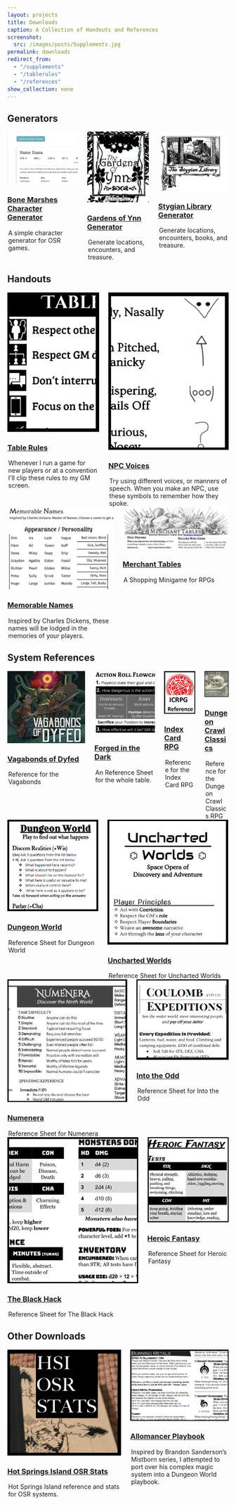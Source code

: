 ```yaml
---
layout: projects
title: Downloads
caption: A Collection of Handouts and References
screenshot:
  src: /images/posts/Supplements.jpg
permalink: downloads
redirect_from:
  - "/supplements"
  - "/tablerules"
  - "/references"
show_collection: none
---
```


## Generators
<div class="columns">
  <div class="column column-1-2">
    <article class="project-card">
      <a href="/bmchargen" class="no-hover no-print-link" tabindex="-1">
        <div class="project-card-img img sixteen-nine">
          <img src="/images/generatorPreview.png" alt="Bone Marshes Character Generator" sizes="(min-width: 90em) 22.5rem, (min-width: 54em) 19.5rem, (min-width: 42em) 17.5rem, 100vw">
        </div>
      </a>
      <h3 class="project-card-title">
        <a href="/bmchargen" class="flip-title">Bone Marshes Character Generator</a>
      </h3>
      <legend class="project-card-text fine faded">A simple character generator for OSR games.</legend>
    </article>
  </div>
  <div class="column column-1-2">
    <article class="project-card">
      <a href="/ynngenerator" class="no-hover no-print-link" tabindex="-1">
        <div class="project-card-img img sixteen-nine">
          <img src="/images/ynngenerator.png" alt="Gardens of Ynn Generator" sizes="(min-width: 90em) 22.5rem, (min-width: 54em) 19.5rem, (min-width: 42em) 17.5rem, 100vw">
        </div>
      </a>
      <h3 class="project-card-title">
        <a href="/ynngenerator" class="flip-title">Gardens of Ynn Generator</a>
      </h3>
      <legend class="project-card-text fine faded">Generate locations, encounters, and treasure.</legend>
    </article>
  </div>
  <div class="column column-1-2">
    <article class="project-card">
      <a href="/stygiangenerator" class="no-hover no-print-link" tabindex="-1">
        <div class="project-card-img img sixteen-nine">
          <img src="/images/stygiangenerator.png" alt="Stygian Library Generator" sizes="(min-width: 90em) 22.5rem, (min-width: 54em) 19.5rem, (min-width: 42em) 17.5rem, 100vw">
        </div>
      </a>
      <h3 class="project-card-title">
        <a href="/stygiangenerator" class="flip-title">Stygian Library Generator</a>
      </h3>
      <legend class="project-card-text fine faded">Generate locations, encounters, books, and treasure.</legend>
    </article>
  </div>
</div>  

## Handouts
<div class="columns">
  <div class="column column-1-2">
    <article class="project-card">
      <a href="/files/Table_Rules.pdf" class="no-hover no-print-link " tabindex="-1">
        <div class="project-card-img img sixteen-nine">
          <img src="/images/posts/tablerules.png" alt="Table Rules" sizes="(min-width: 90em) 22.5rem, (min-width: 54em) 19.5rem, (min-width: 42em) 17.5rem, 100vw">
        </div>
      </a>
      <h3 class="project-card-title">
        <a href="/files/Table_Rules.pdf" class="flip-title">Table Rules</a>
      </h3>
      <legend class="project-card-text fine faded">Whenever I run a game for new players or at a convention I'll clip these rules to my GM screen.</legend>
    </article>
  </div>
  <div class="column column-1-2">
    <article class="project-card">
      <a href="/files/NPC_Voices.pdf" class="no-hover no-print-link " tabindex="-1">
        <div class="project-card-img img sixteen-nine">
          <img src="/images/posts/NPCvoices.png" alt="NPC Voices" sizes="(min-width: 90em) 22.5rem, (min-width: 54em) 19.5rem, (min-width: 42em) 17.5rem, 100vw">
        </div>
      </a>
      <h3 class="project-card-title">
        <a href="/files/NPC_Voices.pdf" class="flip-title">NPC Voices</a>
      </h3>
      <legend class="project-card-text fine faded">Try using different voices, or manners of speech. When you make an NPC, use these symbols to remember how they spoke.</legend>
    </article>
  </div>
</div>   
<div class="columns">
  <div class="column column-1-2">
    <article class="project-card">
      <a href="/files/MemorableNames.pdf" class="no-hover no-print-link " tabindex="-1">
        <div class="project-card-img img sixteen-nine">
          <img src="/images/posts/MemorableNames.png" alt="Memorable Names" sizes="(min-width: 90em) 22.5rem, (min-width: 54em) 19.5rem, (min-width: 42em) 17.5rem, 100vw">
        </div>
      </a>
      <h3 class="project-card-title">
        <a href="/files/MemorableNames.pdf" class="flip-title">Memorable Names</a>
      </h3>
      <legend class="project-card-text fine faded">Inspired by Charles Dickens, these names will be lodged in the memories of your players.</legend>
    </article>
  </div>
  <div class="column column-1-2">
    <article class="project-card">
      <a href="/files/MerchantTables.pdf" class="no-hover no-print-link " tabindex="-1">
        <div class="project-card-img img sixteen-nine">
          <img src="/images/posts/MerchantTables.png" alt="Merchant Tables" sizes="(min-width: 90em) 22.5rem, (min-width: 54em) 19.5rem, (min-width: 42em) 17.5rem, 100vw">
        </div>
      </a>
      <h3 class="project-card-title">
        <a href="/files/MerchantTables.pdf" class="flip-title">Merchant Tables</a>
      </h3>
      <legend class="project-card-text fine faded">A Shopping Minigame for RPGs</legend>
    </article>
  </div>
</div> 

## System References

<div class="columns">
<div class="column column-1-2">
    <article class="project-card">
      <a href="/files/VagabondsReference.pdf" class="no-hover no-print-link " tabindex="-1">
        <div class="project-card-img img sixteen-nine">
          <img src="/images/posts/vagabonds_cover.png" alt="Vagabonds of Dyfed Reference" sizes="(min-width: 90em) 22.5rem, (min-width: 54em) 19.5rem, (min-width: 42em) 17.5rem, 100vw">
        </div>
      </a>
      <h3 class="project-card-title">
        <a href="/files/VagabondsReference.pdf" class="flip-title">Vagabonds of Dyfed</a>
      </h3>
      <legend class="project-card-text fine faded">Reference for the Vagabonds</legend>
    </article>
  </div>
<div class="column column-1-2">
    <article class="project-card">
      <a href="/files/ForgedDarkSheet.pdf" class="no-hover no-print-link " tabindex="-1">
        <div class="project-card-img img sixteen-nine">
          <img src="/images/posts/ForgedDarkSheet.png" alt="Forged in the Dark Reference" sizes="(min-width: 90em) 22.5rem, (min-width: 54em) 19.5rem, (min-width: 42em) 17.5rem, 100vw">
        </div>
      </a>
      <h3 class="project-card-title">
        <a href="/files/ForgedDarkSheet.pdf" class="flip-title">Forged in the Dark</a>
      </h3>
      <legend class="project-card-text fine faded">An Reference Sheet for the whole table.</legend>
    </article>
  </div>
    <div class="column column-1-2">
    <article class="project-card">
      <a href="/files/ICRPG_Reference.pdf" class="no-hover no-print-link " tabindex="-1">
        <div class="project-card-img img sixteen-nine">
          <img src="/images/posts/ICRPG_Reference.png" alt="Index Card RPG Reference" sizes="(min-width: 90em) 22.5rem, (min-width: 54em) 19.5rem, (min-width: 42em) 17.5rem, 100vw">
        </div>
      </a>
      <h3 class="project-card-title">
        <a href="/files/ICRPG_Reference.pdf" class="flip-title">Index Card RPG</a>
      </h3>
      <legend class="project-card-text fine faded">Reference for the Index Card RPG</legend>
    </article>
  </div>
  <div class="column column-1-2">
    <article class="project-card">
      <a href="/files/DCC_Bookmarks.pdf" class="no-hover no-print-link " tabindex="-1">
        <div class="project-card-img img sixteen-nine">
          <img src="/images/posts/DCC_Bookmarks.jpg" alt="Dungeon Crawl Classics" sizes="(min-width: 90em) 22.5rem, (min-width: 54em) 19.5rem, (min-width: 42em) 17.5rem, 100vw">
        </div>
      </a>
      <h3 class="project-card-title">
        <a href="/files/DCC_Bookmarks.pdf" class="flip-title">Dungeon Crawl Classics</a>
      </h3>
      <legend class="project-card-text fine faded">Reference for the Dungeon Crawl Classics RPG</legend>
    </article>
  </div>
</div> 
<div class="columns">
  <div class="column column-1-2">
    <article class="project-card">
      <a href="/files/DungeonWorldReference.pdf" class="no-hover no-print-link " tabindex="-1">
        <div class="project-card-img img sixteen-nine">
          <img src="/images/posts/DungeonWorldReference.png" alt="Dungeon World" sizes="(min-width: 90em) 22.5rem, (min-width: 54em) 19.5rem, (min-width: 42em) 17.5rem, 100vw">
        </div>
      </a>
      <h3 class="project-card-title">
        <a href="/files/DungeonWorldReference.pdf" class="flip-title">Dungeon World</a>
      </h3>
      <legend class="project-card-text fine faded">Reference Sheet for Dungeon World</legend>
    </article>
  </div>
  <div class="column column-1-2">
    <article class="project-card">
      <a href="/files/UnchartedWorldsReference.pdf" class="no-hover no-print-link " tabindex="-1">
        <div class="project-card-img img sixteen-nine">
          <img src="/images/posts/UnchartedWorldsReference.png" alt="Uncharted Worlds" sizes="(min-width: 90em) 22.5rem, (min-width: 54em) 19.5rem, (min-width: 42em) 17.5rem, 100vw">
        </div>
      </a>
      <h3 class="project-card-title">
        <a href="/files/UnchartedWorldsReference.pdf" class="flip-title">Uncharted Worlds</a>
      </h3>
      <legend class="project-card-text fine faded">Reference Sheet for Uncharted Worlds</legend>
    </article>
  </div>
</div> 
<div class="columns">
  <div class="column column-1-2">
    <article class="project-card">
      <a href="/files/Numenera_Reference.pdf" class="no-hover no-print-link " tabindex="-1">
        <div class="project-card-img img sixteen-nine">
          <img src="/images/posts/numenaraReference.jpg" alt="Numenera" sizes="(min-width: 90em) 22.5rem, (min-width: 54em) 19.5rem, (min-width: 42em) 17.5rem, 100vw">
        </div>
      </a>
      <h3 class="project-card-title">
        <a href="/files/Numenera_Reference.pdf" class="flip-title">Numenera</a>
      </h3>
      <legend class="project-card-text fine faded">Reference Sheet for Numenera</legend>
    </article>
  </div>
  <div class="column column-1-2">
    <article class="project-card">
      <a href="/files/Bastionland_Reference.pdf" class="no-hover no-print-link " tabindex="-1">
        <div class="project-card-img img sixteen-nine">
          <img src="/images/posts/Bastionland_Reference.png" alt="Into the Odd" sizes="(min-width: 90em) 22.5rem, (min-width: 54em) 19.5rem, (min-width: 42em) 17.5rem, 100vw">
        </div>
      </a>
      <h3 class="project-card-title">
        <a href="/files/Bastionland_Reference.pdf" class="flip-title">Into the Odd</a>
      </h3>
      <legend class="project-card-text fine faded">Reference Sheet for Into the Odd</legend>
    </article>
  </div>
</div> 
<div class="columns">
  <div class="column column-1-2">
    <article class="project-card">
      <a href="/files/TBHReference_Core.pdf" class="no-hover no-print-link " tabindex="-1">
        <div class="project-card-img img sixteen-nine">
          <img src="/images/posts/blackHackReference.png" alt="The Black Hack" sizes="(min-width: 90em) 22.5rem, (min-width: 54em) 19.5rem, (min-width: 42em) 17.5rem, 100vw">
        </div>
      </a>
      <h3 class="project-card-title">
        <a href="/files/TBHReference_Core.pdf" class="flip-title">The Black Hack</a>
      </h3>
      <legend class="project-card-text fine faded">Reference Sheet for The Black Hack</legend>
    </article>
  </div>
  <div class="column column-1-2">
    <article class="project-card">
      <a href="/files/HeroicFantasyReference.pdf" class="no-hover no-print-link " tabindex="-1">
        <div class="project-card-img img sixteen-nine">
          <img src="/images/posts/HeroicFantasyReference.png" alt="Heroic Fantasy" sizes="(min-width: 90em) 22.5rem, (min-width: 54em) 19.5rem, (min-width: 42em) 17.5rem, 100vw">
        </div>
      </a>
      <h3 class="project-card-title">
        <a href="/files/HeroicFantasyReference.pdf" class="flip-title">Heroic Fantasy</a>
      </h3>
      <legend class="project-card-text fine faded">Reference Sheet for Heroic Fantasy</legend>
    </article>
  </div>
</div>  

## Other Downloads
<div class="columns">
  <div class="column column-1-2">
    <article class="project-card">
      <a href="/files/HotSpringsReference.pdf" class="no-hover no-print-link " tabindex="-1">
        <div class="project-card-img img sixteen-nine">
          <img src="/images/posts/HotSpringsReference.JPG" alt="Hot Springs Island OSR Stats" sizes="(min-width: 90em) 22.5rem, (min-width: 54em) 19.5rem, (min-width: 42em) 17.5rem, 100vw">
        </div>
      </a>
      <h3 class="project-card-title">
        <a href="/files/HotSpringsReference.pdf" class="flip-title">Hot Springs Island OSR Stats</a>
      </h3>
      <legend class="project-card-text fine faded">Hot Springs Island reference and stats for OSR systems.</legend>
    </article>
  </div>
  <div class="column column-1-2">
    <article class="project-card">
      <a href="/files/Allomancer.pdf" class="no-hover no-print-link " tabindex="-1">
        <div class="project-card-img img sixteen-nine">
          <img src="/images/posts/allomancer.png" alt="Allomancer Playbook" sizes="(min-width: 90em) 22.5rem, (min-width: 54em) 19.5rem, (min-width: 42em) 17.5rem, 100vw">
        </div>
      </a>
      <h3 class="project-card-title">
        <a href="/files/Allomancer.pdf" class="flip-title">Allomancer Playbook</a>
      </h3>
      <legend class="project-card-text fine faded">Inspired by Brandon Sanderson’s Mistborn series, I attempted to port over his complex magic system into a Dungeon World playbook. </legend>
    </article>
  </div>
</div>